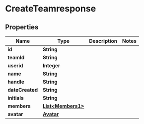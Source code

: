 

# CreateTeamresponse


## Properties

| Name | Type | Description | Notes |
|------------ | ------------- | ------------- | -------------|
|**id** | **String** |  |  |
|**teamId** | **String** |  |  |
|**userid** | **Integer** |  |  |
|**name** | **String** |  |  |
|**handle** | **String** |  |  |
|**dateCreated** | **String** |  |  |
|**initials** | **String** |  |  |
|**members** | [**List&lt;Members1&gt;**](Members1.md) |  |  |
|**avatar** | [**Avatar**](Avatar.md) |  |  |



